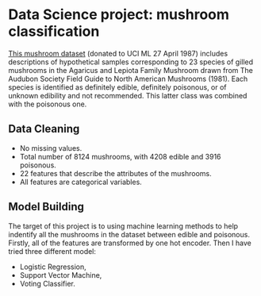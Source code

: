 # Data Science project: mushroom classification
 
[This mushroom dataset](https://www.kaggle.com/datasets/uciml/mushroom-classification) (donated to UCI ML 27 April 1987) includes descriptions of hypothetical samples corresponding to 23 species of gilled mushrooms in the Agaricus and Lepiota Family Mushroom drawn from The Audubon Society Field Guide to North American Mushrooms (1981). Each species is identified as definitely edible, definitely poisonous, or of unknown edibility and not recommended. This latter class was combined with the poisonous one. 

## Data Cleaning
* No missing values.
* Total number of 8124 mushrooms, with 4208 edible and 3916 poisonous.
* 22 features that describe the attributes of the mushrooms.
* All features are categorical variables.

## Model Building
The target of this project is to using machine learning methods to help indentify all the mushrooms in the dataset between edible and poisonous. Firstly, all of the features are transformed by one hot encoder. Then I have tried three different model:
* Logistic Regression, 
* Support Vector Machine, 
* Voting Classifier.
